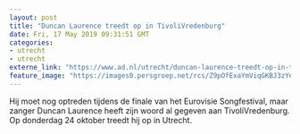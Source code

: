 ```yaml
---
layout: post
title: "Duncan Laurence treedt op in TivoliVredenburg"
date: Fri, 17 May 2019 09:31:51 GMT
categories: 
- utrecht 
- utrecht 
externe_link: "https://www.ad.nl/utrecht/duncan-laurence-treedt-op-in-tivolivredenburg~a461f44d/"
feature_image: "https://images0.persgroep.net/rcs/Z9pOfExaYmViqGKBJ3zYeL61VeI/diocontent/148588720/_fitwidth/400/?appId=21791a8992982cd8da851550a453bd7f&quality=0.7"
---
```


Hij moet nog optreden tijdens de finale van het Eurovisie Songfestival, maar zanger Duncan Laurence heeft zijn woord al gegeven aan TivoliVredenburg. Op donderdag 24 oktober treedt hij op in Utrecht.
